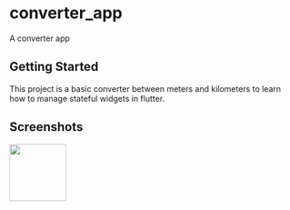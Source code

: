 # converter_app

A converter app

## Getting Started

This project is a basic converter between meters and kilometers to learn how to manage
stateful widgets in flutter.

## Screenshots

<div>
<a href="url"><img src="https://i.ibb.co/dJsRvC1/Happy-example.jpg" align="center" height="100" width="100"></a>
</div>



